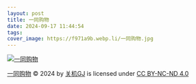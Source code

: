 ```yaml
---
layout: post
title: 一同购物
date: 2024-09-17 11:44:54
tags:
cover_image: https://f971a9b.webp.li/一同购物.jpg
---
```


[![一同购物](https://f971a9b.webp.li/一同购物.jpg)](https://pic.guanjigj.green/一同购物.jpg)

[一同购物](https://guanjigj.green/一同购物) © 2024 by [关机GJ](https://guanjigj.green) is licensed under [CC BY-NC-ND 4.0](https://creativecommons.org/licenses/by-nc-nd/4.0/)